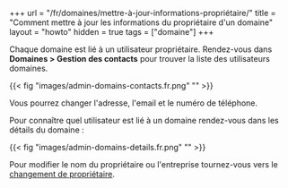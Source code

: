 +++
url = "/fr/domaines/mettre-à-jour-informations-propriétaire/"
title = "Comment mettre à jour les informations du propriétaire d'un domaine"
layout = "howto"
hidden = true
tags = ["domaine"]
+++

Chaque domaine est lié à un utilisateur propriétaire. Rendez-vous dans **Domaines > Gestion des contacts** pour trouver la liste des utilisateurs domaines.

{{< fig "images/admin-domains-contacts.fr.png" "" >}}

Vous pourrez changer l'adresse, l'email et le numéro de téléphone.

Pour connaître quel utilisateur est lié à un domaine rendez-vous dans les détails du domaine :

{{< fig "images/admin-domains-details.fr.png" "" >}}

Pour modifier le nom du propriétaire ou l'entreprise tournez-vous vers le [changement de propriétaire](domains/change-of-owner).

